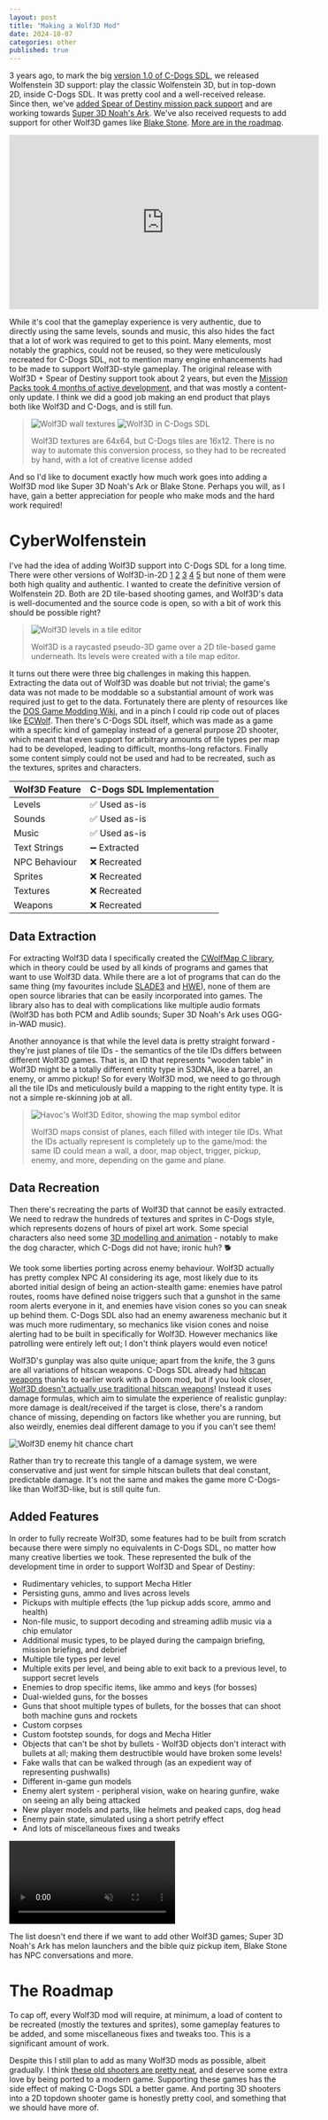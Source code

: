 ```yaml
---
layout: post
title: "Making a Wolf3D Mod"
date: 2024-10-07
categories: other
published: true
---
```


3 years ago, to mark the big [version 1.0 of C-Dogs SDL](https://cxong.github.io/cdogs-sdl/release/2021/08/21/c-dogs-1.0.0.html), we released Wolfenstein 3D support: play the classic Wolfenstein 3D, but in top-down 2D, inside C-Dogs SDL. It was pretty cool and a well-received release. Since then, we've [added Spear of Destiny mission pack support](https://cxong.github.io/cdogs-sdl/release/2021/12/03/c-dogs-1.2.0.html) and are working towards [Super 3D Noah's Ark](https://github.com/cxong/cdogs-sdl/issues/712). We've also received requests to add support for other Wolf3D games like [Blake Stone](https://github.com/cxong/cdogs-sdl/issues/714). [More are in the roadmap](https://cxong.github.io/cdogs-sdl/other/2022/04/16/future-plans.html).

<iframe width="560" height="315" src="https://www.youtube.com/embed/gnZX0IJV4oo" title="YouTube video player" frameborder="0" allow="accelerometer; autoplay; clipboard-write; encrypted-media; gyroscope; picture-in-picture" allowfullscreen></iframe>

While it's cool that the gameplay experience is very authentic, due to directly using the same levels, sounds and music, this also hides the fact that a lot of work was required to get to this point. Many elements, most notably the graphics, could not be reused, so they were meticulously recreated for C-Dogs SDL, not to mention many engine enhancements had to be made to support Wolf3D-style gameplay. The original release with Wolf3D + Spear of Destiny support took about 2 years, but even the [Mission Packs took 4 months of active development](https://cxong.github.io/cdogs-sdl/release/2021/12/03/c-dogs-1.2.0.html), and that was mostly a content-only update. I think we did a good job making an end product that plays both like Wolf3D and C-Dogs, and is still fun.

> ![Wolf3D wall textures](https://beta.wolf3d.net/sites/default/files/styles/128x128_hi_res_sprite_/public/users/Cabo_Fiambre/previews/prev.png?itok=giCEDucP) ![Wolf3D in C-Dogs SDL](/_posts/wolf3d_sprites.png)
>
> Wolf3D textures are 64x64, but C-Dogs tiles are 16x12. There is no way to automate this conversion process, so they had to be recreated by hand, with a lot of creative license added

And so I'd like to document exactly how much work goes into adding a Wolf3D mod like Super 3D Noah's Ark or Blake Stone. Perhaps you will, as I have, gain a better appreciation for people who make mods and the hard work required!

# CyberWolfenstein

I've had the idea of adding Wolf3D support into C-Dogs SDL for a long time. There were other versions of Wolf3D-in-2D [1](https://wl6.fandom.com/wiki/Vogelstein_2D) [2](https://gamebanana.com/mods/67588) [3](https://kevinlong.itch.io/wolf2d) [4](https://www.newgrounds.com/art/view/devilsgarage/wolfenstein-2-d) [5](https://pixeljoint.com/pixelart/28499.htm) but none of them were both high quality and authentic. I wanted to create the definitive version of Wolfenstein 2D. Both are 2D tile-based shooting games, and Wolf3D's data is well-documented and the source code is open, so with a bit of work this should be possible right?

> ![Wolf3D levels in a tile editor](https://steamuserimages-a.akamaihd.net/ugc/1839180655231070065/3F4F352553DDED7354F9BF3FF245DFC802D0A9D4/)
>
> Wolf3D is a raycasted pseudo-3D game over a 2D tile-based game underneath. Its levels were created with a tile map editor.

It turns out there were three big challenges in making this happen. Extracting the data out of Wolf3D was doable but not trivial; the game's data was not made to be moddable so a substantial amount of work was required just to get to the data. Fortunately there are plenty of resources like the [DOS Game Modding Wiki](https://moddingwiki.shikadi.net/wiki/Wolfenstein_3-D), and in a pinch I could rip code out of places like [ECWolf](https://maniacsvault.net/ecwolf/). Then there's C-Dogs SDL itself, which was made as a game with a specific kind of gameplay instead of a general purpose 2D shooter, which meant that even support for arbitrary amounts of tile types per map had to be developed, leading to difficult, months-long refactors. Finally some content simply could not be used and had to be recreated, such as the textures, sprites and characters.

| Wolf3D Feature | C-Dogs SDL Implementation |
| -------------- | ------------------------- |
| Levels         | ✅ Used as-is             |
| Sounds         | ✅ Used as-is             |
| Music          | ✅ Used as-is             |
| Text Strings   | ➖ Extracted              |
| NPC Behaviour  | ❌ Recreated              |
| Sprites        | ❌ Recreated              |
| Textures       | ❌ Recreated              |
| Weapons        | ❌ Recreated              |

## Data Extraction

For extracting Wolf3D data I specifically created the [CWolfMap C library](https://github.com/cxong/cwolfmap), which in theory could be used by all kinds of programs and games that want to use Wolf3D data. While there are a lot of programs that can do the same thing (my favourites include [SLADE3](https://slade.mancubus.net) and [HWE](https://hwolf3d.dugtrio17.com/index.php?section=hwe)), none of them are open source libraries that can be easily incorporated into games. The library also has to deal with complications like multiple audio formats (Wolf3D has both PCM and Adlib sounds; Super 3D Noah's Ark uses OGG-in-WAD music).

Another annoyance is that while the level data is pretty straight forward - they're just planes of tile IDs - the semantics of the tile IDs differs between different Wolf3D games. That is, an ID that represents "wooden table" in Wolf3D might be a totally different entity type in S3DNA, like a barrel, an enemy, or ammo pickup! So for every Wolf3D mod, we need to go through all the tile IDs and meticulously build a mapping to the right entity type. It is not a simple re-skinning job at all.

> ![Havoc's Wolf3D Editor, showing the map symbol editor](https://hwolf3d.dugtrio17.com/projects/hwe6.gif)
>
> Wolf3D maps consist of planes, each filled with integer tile IDs. What the IDs actually represent is completely up to the game/mod: the same ID could mean a wall, a door, map object, trigger, pickup, enemy, and more, depending on the game and plane.

## Data Recreation

Then there's recreating the parts of Wolf3D that cannot be easily extracted. We need to redraw the hundreds of textures and sprites in C-Dogs style, which represents dozens of hours of pixel art work. Some special characters also need some [3D modelling and animation](https://cxong.github.io/2017/03/3d-rendered-pixel-sprites) - notably to make the dog character, which C-Dogs did not have; ironic huh? 🐕

We took some liberties porting across enemy behaviour. Wolf3D actually has pretty complex NPC AI considering its age, most likely due to its aborted initial design of being an action-stealth game: enemies have patrol routes, rooms have defined noise triggers such that a gunshot in the same room alerts everyone in it, and enemies have vision cones so you can sneak up behind them. C-Dogs SDL also had an enemy awareness mechanic but it was much more rudimentary, so mechanics like vision cones and noise alerting had to be built in specifically for Wolf3D. However mechanics like patrolling were entirely left out; I don't think players would even notice!

Wolf3D's gunplay was also quite unique; apart from the knife, the 3 guns are all variations of hitscan weapons. C-Dogs SDL already had [hitscan weapons](https://cxong.github.io/cdogs-sdl/release/2017/04/23/c-dogs-0.6.5.html) thanks to earlier work with a Doom mod, but if you look closer, [Wolf3D doesn't actually use traditional hitscan weapons](https://wolfenstein.fandom.com/wiki/Hitscan)! Instead it uses damage formulas, which aim to simulate the experience of realistic gunplay: more damage is dealt/received if the target is close, there's a random chance of missing, depending on factors like whether you are running, but also weirdly, enemies deal different damage to you if you can't see them!

![Wolf3D enemy hit chance chart](https://static.wikia.nocookie.net/wolfenstein/images/4/49/Wolfenstein_3D_enemy_hit_chance.svg/revision/latest?cb=20121016020223)

Rather than try to recreate this tangle of a damage system, we were conservative and just went for simple hitscan bullets that deal constant, predictable damage. It's not the same and makes the game more C-Dogs-like than Wolf3D-like, but is still quite fun.

## Added Features

In order to fully recreate Wolf3D, some features had to be built from scratch because there were simply no equivalents in C-Dogs SDL, no matter how many creative liberties we took. These represented the bulk of the development time in order to support Wolf3D and Spear of Destiny:

- Rudimentary vehicles, to support Mecha Hitler
- Persisting guns, ammo and lives across levels
- Pickups with multiple effects (the 1up pickup adds score, ammo and health)
- Non-file music, to support decoding and streaming adlib music via a chip emulator
- Additional music types, to be played during the campaign briefing, mission briefing, and debrief
- Multiple tile types per level
- Multiple exits per level, and being able to exit back to a previous level, to support secret levels
- Enemies to drop specific items, like ammo and keys (for bosses)
- Dual-wielded guns, for the bosses
- Guns that shoot multiple types of bullets, for the bosses that can shoot both machine guns and rockets
- Custom corpses
- Custom footstep sounds, for dogs and Mecha Hitler
- Objects that can't be shot by bullets - Wolf3D objects don't interact with bullets at all; making them destructible would have broken some levels!
- Fake walls that can be walked through (as an expedient way of representing pushwalls)
- Different in-game gun models
- Enemy alert system - peripheral vision, wake on hearing gunfire, wake on seeing an ally being attacked
- New player models and parts, like helmets and peaked caps, dog head
- Enemy pain state, simulated using a short petrify effect
- And lots of miscellaneous fixes and tweaks

<video muted autoplay loop>
    <source src="https://raw.githubusercontent.com/cxong/cdogs-sdl/gh-pages/_posts/mech.webm" type="video/webm">
</video>

The list doesn't end there if we want to add other Wolf3D games; Super 3D Noah's Ark has melon launchers and the bible quiz pickup item, Blake Stone has NPC conversations and more.

# The Roadmap

To cap off, every Wolf3D mod will require, at minimum, a load of content to be recreated (mostly the textures and sprites), some gameplay features to be added, and some miscellaneous fixes and tweaks too. This is a significant amount of work.

Despite this I still plan to add as many Wolf3D mods as possible, albeit gradually. I think [these old shooters are pretty neat](https://cxong.github.io/2024/03/in-the-shadow-of-doom), and deserve some extra love by being ported to a modern game. Supporting these games has the side effect of making C-Dogs SDL a better game. And porting 3D shooters into a 2D topdown shooter game is honestly pretty cool, and something that we should have more of.
